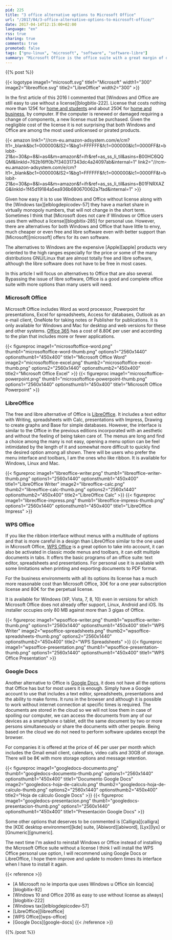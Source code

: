 ```yaml
---
pid: 225
title: "3 office alternative options to Microsoft Office"
url: "/2017/04/3-office-alternative-options-to-microsoft-office/"
date: 2017-04-14T12:15:00+02:00
language: "en"
rss: true
sharing: true
comments: true
promoted: false
tags: ["gnu-linux", "microsoft", "software", "software-libre"]
summary: "Microsoft Office is the office suite with a great margin of difference in the usage quota with the next option on Windows systems. It is very complete and includes more features that most users know but it is also a more expensive option than other alternatives that are free without having anything to envy for most users and use cases."
---
```


{{% post %}}

{{< logotype image1="microsoft.svg" title1="Microsoft" width1="300" image2="libreoffice.svg" title2="LibreOffice" width2="300" >}}

In the first article of this 2016 I commented that [Windows and Office are still easy to use without a license][blogbitix-222]. License that costs nothing more than 125€ for [home and students](https://amzn.to/2bg4CR2) and about 250€ for [home and business](https://amzn.to/2bNf5Bx), by computer. If the computer is renewed or damaged requiring a change of components, a new license must be purchased. Given the negligible cost of the license it is not surprising that both Windows and Office are among the most used unlicensed or pirated products.

{{< amazon
    link1="//rcm-eu.amazon-adsystem.com/e/cm?lt1=_blank&bc1=000000&IS2=1&bg1=FFFFFF&fc1=000000&lc1=0000FF&t=blobit-21&o=30&p=8&l=as4&m=amazon&f=ifr&ref=as_ss_li_til&asins=B00HC6QQQM&linkId=762b16ff0b7f340317343dc4a24097ab&internal=1"
    link2="//rcm-eu.amazon-adsystem.com/e/cm?lt1=_blank&bc1=000000&IS2=1&bg1=FFFFFF&fc1=000000&lc1=0000FF&t=blobit-21&o=30&p=8&l=as4&m=amazon&f=ifr&ref=as_ss_li_til&asins=B01FNRXAZG&linkId=1f45d19184a5ea936b680670062a7fad&internal=1" >}}

Given how easy it is to use Windows and Office without license along with the [Windows tax][elblogdepicodev-57] they have a market share in virtually monopoly numbers, that will not change in the short term. Sometimes I think that [Microsoft does not care if Windows or Office users uses them without a license][blogbitix-285] for personal use. However, there are alternatives for both Windows and Office that have little to envy, much cheaper or even free and libre software even with better support than [Microsoft][microsoft] offers for its own software.

The alternatives to Windows are the expensive [Apple][apple] products very oriented to the high ranges especially for the price or some of the many distributions GNU/Linux that are almost totally free and libre software, although the libre software does not have to be free in most cases.

In this article I will focus on alternatives to Office that are also several. Bypassing the issue of libre software, Office is a good and complete office suite with more options than many users will need.

### Microsoft Office

Microsoft Office includes Word as word processor, Powerpoint for presentations, Excel for spreadsheets, Access for databases, Outlook as an e-mail client, OneNote for taking notes or Publisher for publications. It is only available for Windows and Mac for desktop and web versions for these and other systems. [Office 365](https://products.office.com/es-es/) has a cost of 8.80€ per user and according to the plan that includes more or fewer applications.

{{< figureproc
    image1="microsoftoffice-word.png" thumb1="microsoftoffice-word-thumb.png" options1="2560x1440" optionsthumb1="450x400" title1="Microsoft Office Word"
    image2="microsoftoffice-excel.png" thumb2="microsoftoffice-excel-thumb.png" options2="2560x1440" optionsthumb2="450x400" title2="Microsoft Office Excel" >}}
{{< figureproc
    image1="microsoftoffice-powerpoint.png" thumb1="microsoftoffice-powerpoint-thumb.png" options1="2560x1440" optionsthumb1="450x400" title1="Microsoft Office Powerpoint" >}}

### LibreOffice

The free and libre alternative of Office is [LibreOffice](https://es.libreoffice.org/). It includes a text editor with Writing, spreadsheets with Calc, presentations with Impress, Drawing to create graphs and Base for simple databases. However, the interface is similar to the Office in the previous editions incorporated with an aesthetic and without the feeling of being taken care of. The menus are long and find a choice among the many is not easy, opening a menu option can be feel intimidated by the length of it and somewhat more difficult to quickly find the desired option among all shown. There will be users who prefer the menu interface and toolbars, I am the ones who like ribbon. It is available for Windows, Linux and Mac.

{{< figureproc
    image1="libreoffice-writer.png" thumb1="libreoffice-writer-thumb.png" options1="2560x1440" optionsthumb1="450x400" title1="LibreOffice Writer"
    image2="libreoffice-calc.png" thumb2="libreoffice-calc-thumb.png" options2="2560x1440" optionsthumb2="450x400" title2="LibreOffice Calc" >}}
{{< figureproc
    image1="libreoffice-impress.png" thumb1="libreoffice-impress-thumb.png" options1="2560x1440" optionsthumb1="450x400" title1="LibreOffice Impress" >}}

### WPS Office

If you like the ribbon interface without menus with a multitude of options and that is more careful in a design than LibreOffice similar to the one used in Microsoft Office, [WPS Office](https://www.wps.com/) is a great option to take into account, it can also be activated in classic mode menus and toolbars, it can edit multiple documents in tabs. It offers the basic programs of an office suite: text editor, spreadsheets and presentations. For personal use it is available with some limitations when printing and exporting documents to PDF format.

For the business environments with all its options its license has a much more reasonable cost than Microsoft Office, 30€ for a one year subscription license and 80€ for the perpetual license.

It is available for Windows (XP, Vista, 7, 8, 10) even in versions for which Microsoft Office does not already offer support, Linux, Android and iOS. Its installer occupies only 80 MB against more than 3 gigas of Office.

{{< figureproc
    image1="wpsoffice-writer.png" thumb1="wpsoffice-writer-thumb.png" options1="2560x1440" optionsthumb1="450x400" title1="WPS Writer"
    image2="wpsoffice-spreadsheets.png" thumb2="wpsoffice-spreadsheets-thumb.png" options2="2560x1440" optionsthumb2="450x400" title2="WPS Spreadsheets" >}}
{{< figureproc
    image1="wpsoffice-presentation.png" thumb1="wpsoffice-presentation-thumb.png" options1="2560x1440" optionsthumb1="450x400" title1="WPS Office Presentation" >}}

### Google Docs

Another alternative to Office is [Google Docs](https://www.google.es/intl/es/docs/about/), it does not have all the options that Office has but for most users it is enough. Simply have a Google account to use that includes a text editor, spreadsheets, presentations and the ability to make forms. It runs in the browser and although it is possible to work without internet connection at specific times is required. The documents are stored in the cloud so we will not lose them in case of spoiling our computer, we can access the documents from any of our devices as a smartphone o tablet, edit the same document by two or more persons simultaneously or share the documents with other people. Being based on the cloud we do not need to perform software updates except the browser.

For companies it is offered at the price of 4€ per user per month which includes the Gmail email client, calendars, video calls and 30GB of storage. There will be 8€ with more storage options and message retention.

{{< figureproc
    image1="googledocs-documento.png" thumb1="googledocs-documento-thumb.png" options1="2560x1440" optionsthumb1="450x400" title1="Documento Google Docs"
    image2="googledocs-hoja-de-calculo.png" thumb2="googledocs-hoja-de-calculo-thumb.png" options2="2560x1440" optionsthumb2="450x400" title2="Hoja de cálculo Google Docs" >}}
{{< figureproc
    image1="googledocs-presentacion.png" thumb1="googledocs-presentacion-thumb.png" options1="2560x1440" optionsthumb1="450x400" title1="Presentación Google Docs" >}}

Some other options that deserves to be commented is [Calligra][calligra] the [KDE desktop environment][kde] suite, [Abiword][abiword], [Lyx][lyx] or [Gnumeric][gnumeric].

The next time I'm asked to reinstall Windows or Office instead of installing the Microsoft Office suite without a license I think I will install the WPS Office personal use option, I will recommend using Google Docs or LibreOffice, I hope them improve and update to modern times its interface when I have to install it again.

{{< reference >}}
* [A Microsoft no le importa que uses Windows u Office sin licencia][blogbitix-92]
* [Windows 10 and Office 2016 as easy to use without license as always][blogbitix-222]
* [Windows tax][elblogdepicodev-57]
* [LibreOffice][libreoffice]
* [WPS Office][wps-office]
* [Google Docs][google-docs]
{{< /reference >}}

{{% /post %}}
